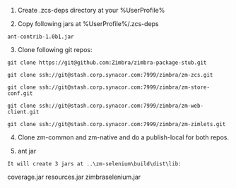 1. Create .zcs-deps directory at your %UserProfile%

2. Copy following jars at %UserProfile%/.zcs-deps

```
ant-contrib-1.0b1.jar

```

3. Clone following git repos:

```
git clone https://git@github.com:Zimbra/zimbra-package-stub.git

git clone ssh://git@stash.corp.synacor.com:7999/zimbra/zm-zcs.git

git clone ssh://git@stash.corp.synacor.com:7999/zimbra/zm-store-conf.git

git clone ssh://git@stash.corp.synacor.com:7999/zimbra/zm-web-client.git

git clone ssh://git@stash.corp.synacor.com:7999/zimbra/zm-zimlets.git
```

4. Clone zm-common and zm-native and do a publish-local for both repos.

5. ant jar

```
It will create 3 jars at ..\zm-selenium\build\dist\lib:

```
coverage.jar
resources.jar
zimbraselenium.jar
```
```